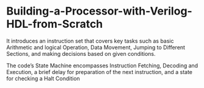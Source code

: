 # Building-a-Processor-with-Verilog-HDL-from-Scratch
It introduces an instruction set that covers key tasks such as basic Arithmetic and logical Operation, Data Movement,
Jumping to Different Sections, and making decisions based on given conditions.

The code’s State Machine encompasses Instruction Fetching, Decoding and Execution, a brief delay for preparation
of the next instruction, and a state for checking a Halt Condition
